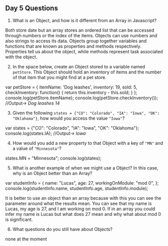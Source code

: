 ## Day 5 Questions

1. What is an Object, and how is it different from an Array in Javascript?

Both store date but an array stores an ordered list that can be accessed through numbers or the index of the items. Objects can use numbers and also strings to access its data. Objects group together variables and functions that are known as properties and methods respectively. Properties tell us about the object, while methods represent task associated with the object.

2. In the space below, create an Object stored to a variable named `petStore`.  This Object should hold an inventory of items and the number of that item that you might find at a pet store.

var petStore = {
  itemName: 'Dog leashes',
  inventory: 19,
  sold: 5,
  checkInventory: function() {
    return this.inventory - this.sold;
  }
};
console.log(petStore.itemName);
console.log(petStore.checkInventory());
//Output-> *Dog leashes 14*


3. Given the following `states = {"CO": "Colorado", "IA": "Iowa", "OK": "Oklahoma"}`, how would you access the value `"Iowa"`?

var states = {"CO": "Colorado", "IA": "Iowa", "OK": "Oklahoma"};
console.log(states.IA);
//Output-> *Iowa*

4. How would you add a new property to that Object with a key of `"MN"` and a value of `"Minnesota"`?

states.MN = "Minnesota";
console.log(states);

5. What is another example of when we might use a Object?  In this case, why is an Object better than an Array?

var studentInfo = {
  name: "Lucas",
  age: 27,
  workingOnModule: "mod 0",
};
console.log(studentInfo.name, studentInfo.age, studentInfo.module);

It is better to use an object than an array because with this you can see the parameter around what the results mean. You can see that my name is Lucas, my age is 27, and I am working on mod 0. If in an array you could infer my name is Lucas but what does 27 mean and why what about mod 0 is significant.

6. What questions do you still have about Objects?

none at the moment
